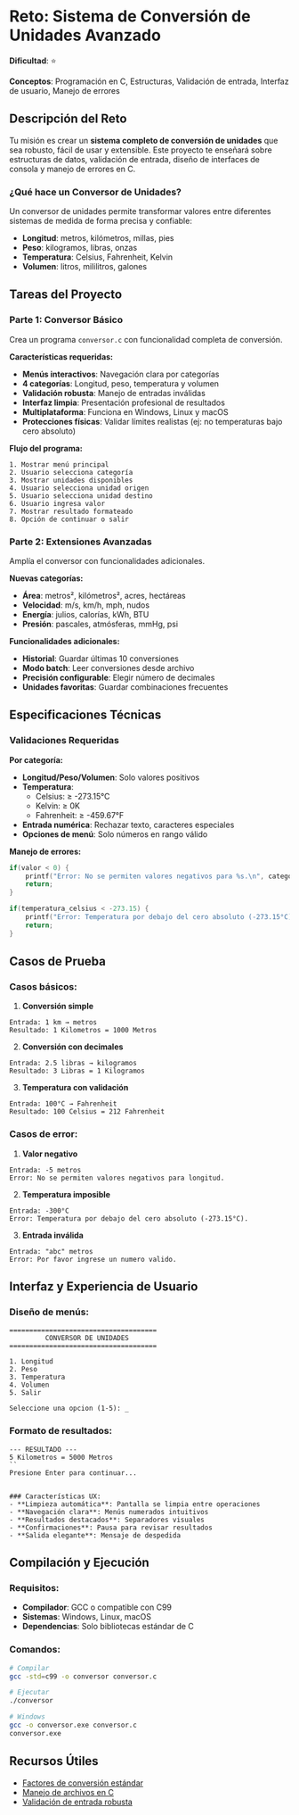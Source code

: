 # Reto: Sistema de Conversión de Unidades Avanzado

**Dificultad**: ⭐

**Conceptos**: Programación en C, Estructuras, Validación de entrada, Interfaz de usuario, Manejo de errores

## Descripción del Reto

Tu misión es crear un **sistema completo de conversión de unidades** que sea robusto, fácil de usar y extensible. Este proyecto te enseñará sobre estructuras de datos, validación de entrada, diseño de interfaces de consola y manejo de errores en C.

### ¿Qué hace un Conversor de Unidades?

Un conversor de unidades permite transformar valores entre diferentes sistemas de medida de forma precisa y confiable:
- **Longitud**: metros, kilómetros, millas, pies
- **Peso**: kilogramos, libras, onzas  
- **Temperatura**: Celsius, Fahrenheit, Kelvin
- **Volumen**: litros, mililitros, galones

##  Tareas del Proyecto

### Parte 1: Conversor Básico 
Crea un programa `conversor.c` con funcionalidad completa de conversión.

**Características requeridas:**
- **Menús interactivos**: Navegación clara por categorías
- **4 categorías**: Longitud, peso, temperatura y volumen
- **Validación robusta**: Manejo de entradas inválidas
- **Interfaz limpia**: Presentación profesional de resultados
- **Multiplataforma**: Funciona en Windows, Linux y macOS
- **Protecciones físicas**: Validar límites realistas (ej: no temperaturas bajo cero absoluto)

**Flujo del programa:**
```
1. Mostrar menú principal
2. Usuario selecciona categoría
3. Mostrar unidades disponibles  
4. Usuario selecciona unidad origen
5. Usuario selecciona unidad destino
6. Usuario ingresa valor
7. Mostrar resultado formateado
8. Opción de continuar o salir
```

### Parte 2: Extensiones Avanzadas 
Amplía el conversor con funcionalidades adicionales.

**Nuevas categorías:**
- **Área**: metros², kilómetros², acres, hectáreas
- **Velocidad**: m/s, km/h, mph, nudos
- **Energía**: julios, calorías, kWh, BTU
- **Presión**: pascales, atmósferas, mmHg, psi

**Funcionalidades adicionales:**
- **Historial**: Guardar últimas 10 conversiones
- **Modo batch**: Leer conversiones desde archivo
- **Precisión configurable**: Elegir número de decimales
- **Unidades favoritas**: Guardar combinaciones frecuentes

##  Especificaciones Técnicas

### Validaciones Requeridas

**Por categoría:**
- **Longitud/Peso/Volumen**: Solo valores positivos
- **Temperatura**: 
  - Celsius: ≥ -273.15°C
  - Kelvin: ≥ 0K
  - Fahrenheit: ≥ -459.67°F
- **Entrada numérica**: Rechazar texto, caracteres especiales
- **Opciones de menú**: Solo números en rango válido

**Manejo de errores:**
```c
if(valor < 0) {
    printf("Error: No se permiten valores negativos para %s.\n", categoria);
    return;
}

if(temperatura_celsius < -273.15) {
    printf("Error: Temperatura por debajo del cero absoluto (-273.15°C).\n");
    return;
}
```

##  Casos de Prueba

### Casos básicos:
1. **Conversión simple**
```
Entrada: 1 km → metros
Resultado: 1 Kilometros = 1000 Metros
```

2. **Conversión con decimales**
```
Entrada: 2.5 libras → kilogramos  
Resultado: 3 Libras = 1 Kilogramos
```

3. **Temperatura con validación**
```
Entrada: 100°C → Fahrenheit
Resultado: 100 Celsius = 212 Fahrenheit
```

### Casos de error:
1. **Valor negativo**
```
Entrada: -5 metros
Error: No se permiten valores negativos para longitud.
```

2. **Temperatura imposible**
```
Entrada: -300°C
Error: Temperatura por debajo del cero absoluto (-273.15°C).
```

3. **Entrada inválida**
```
Entrada: "abc" metros
Error: Por favor ingrese un numero valido.
```

## Interfaz y Experiencia de Usuario

### Diseño de menús:
```
=====================================
         CONVERSOR DE UNIDADES
=====================================

1. Longitud
2. Peso
3. Temperatura
4. Volumen
5. Salir

Seleccione una opcion (1-5): _
```

### Formato de resultados:
```
--- RESULTADO ---
5 Kilometros = 5000 Metros
``
Presione Enter para continuar...


### Características UX:
- **Limpieza automática**: Pantalla se limpia entre operaciones
- **Navegación clara**: Menús numerados intuitivos
- **Resultados destacados**: Separadores visuales
- **Confirmaciones**: Pausa para revisar resultados
- **Salida elegante**: Mensaje de despedida
```
## Compilación y Ejecución

### Requisitos:
- **Compilador**: GCC o compatible con C99
- **Sistemas**: Windows, Linux, macOS
- **Dependencias**: Solo bibliotecas estándar de C

### Comandos:
```bash
# Compilar
gcc -std=c99 -o conversor conversor.c

# Ejecutar
./conversor

# Windows
gcc -o conversor.exe conversor.c
conversor.exe
```

##  Recursos Útiles

- [Factores de conversión estándar](https://www.nist.gov/pml/weights-and-measures)
- [Manejo de archivos en C](https://www.cprogramming.com/tutorial/cfileio.html)
- [Validación de entrada robusta](https://stackoverflow.com/questions/4023895/how-to-read-a-line-from-the-console-in-c)
